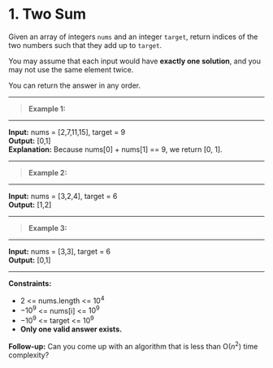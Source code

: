 # 1. Two Sum 
Given an array of integers `nums` and an integer `target`, return indices of the two numbers such that they add up to `target`.

You may assume that each input would have **exactly one solution**, and you may not use the same element twice.

You can return the answer in any order.

***
>**Example 1:**
***
**Input:** nums = [2,7,11,15], target = 9   
**Output:** [0,1]   
**Explanation:** Because nums[0] + nums[1] == 9, we return [0, 1].
***

>**Example 2:**
***
**Input:** nums = [3,2,4], target = 6   
**Output:** [1,2]
***

>**Example 3:**
***
**Input:** nums = [3,3], target = 6  
**Output:** [0,1]
***

**Constraints:**
- 2 <= nums.length <= $10^{4}$
- $-10^{9}$ <= nums[i] <= $10^{9}$ 
- $-10^{9}$ <= target <= $10^{9}$
- **Only one valid answer exists.**

**Follow-up:** Can you come up with an algorithm that is less than O($n^{2}$) time complexity?